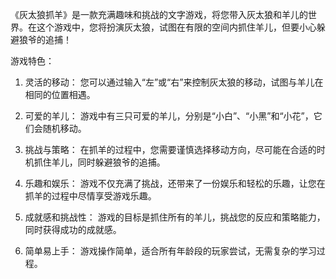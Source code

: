 《灰太狼抓羊》是一款充满趣味和挑战的文字游戏，将您带入灰太狼和羊儿的世界。在这个游戏中，您将扮演灰太狼，试图在有限的空间内抓住羊儿，但要小心躲避狼爷的追捕！

游戏特色：

1. 灵活的移动： 您可以通过输入“左”或“右”来控制灰太狼的移动，试图与羊儿在相同的位置相遇。

2. 可爱的羊儿： 游戏中有三只可爱的羊儿，分别是“小白”、“小黑”和“小花”，它们会随机移动。

3. 挑战与策略： 在抓羊的过程中，您需要谨慎选择移动方向，尽可能在合适的时机抓住羊儿，同时躲避狼爷的追捕。

4. 乐趣和娱乐： 游戏不仅充满了挑战，还带来了一份娱乐和轻松的乐趣，让您在抓羊的过程中尽情享受游戏乐趣。

5. 成就感和挑战性： 游戏的目标是抓住所有的羊儿，挑战您的反应和策略能力，同时获得成功的成就感。

6. 简单易上手： 游戏操作简单，适合所有年龄段的玩家尝试，无需复杂的学习过程。
